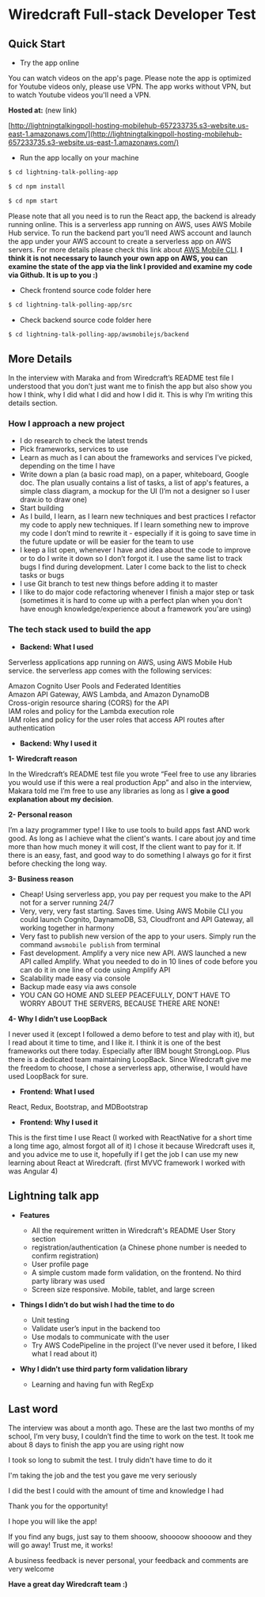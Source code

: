 # Wiredcraft Full-stack Developer Test

## Quick Start

- Try the app online 
 
You can watch videos on the app's page. Please note the app is optimized for Youtube videos only, please use VPN. The app works without VPN, but to watch Youtube videos you'll need a VPN.

**Hosted at:** (new link)

[http://lightningtalkingpoll-hosting-mobilehub-657233735.s3-website.us-east-1.amazonaws.com/](http://lightningtalkingpoll-hosting-mobilehub-657233735.s3-website.us-east-1.amazonaws.com/)

- Run the app locally on your machine 

```sh
$ cd lightning-talk-polling-app
```

```sh
$ cd npm install
```

```sh
$ cd npm start
```
 
Please note that all you need is to run the React app, the backend is already running online. This is a serverless app running on AWS, uses AWS Mobile Hub service. To run the backend part you’ll need AWS account and launch the app under your AWS account to create a serverless app on AWS servers. For more details please check this link about [AWS Mobile CLI](https://docs.aws.amazon.com/aws-mobile/latest/developerguide/aws-mobile-cli-reference.html). **I think it is not necessary to launch your own app on AWS, you can examine the state of the app via the link I provided and examine my code via Github. It is up to you :)**

- Check frontend source code folder here

```sh
$ cd lightning-talk-polling-app/src
```

- Check backend source code folder here
```sh
$ cd lightning-talk-polling-app/awsmobilejs/backend
```

## More Details

In the interview with Maraka and from Wiredcraft’s README test file I understood that you don’t just want me to finish the app but also show you how I think, why I did what I did and how I did it. This is why I’m writing this details section.

### How I approach a new project

- I do research to check the latest trends
- Pick frameworks, services to use
- Learn as much as I can about the frameworks and services I’ve picked, depending on the time I have
- Write down a plan (a basic road map), on a paper, whiteboard, Google doc. The plan usually contains a list of tasks, a list of app's features, a simple class diagram, a mockup for the UI (I’m not a designer so I user draw.io to draw one)
- Start building
- As I build, I learn, as I learn new techniques and best practices I refactor my code to apply new techniques. If I learn something new to improve my code I don’t mind to rewrite it - especially if it is going to save time in the future update or will be easier for the team to use
- I keep a list open, whenever I have and idea about the code to improve or to do I write it down so I don’t forgot it. I use the same list to track bugs I find during development. Later I come back to the list to check tasks or bugs
- I use Git branch to test new things before adding it to master
- I like to do major code refactoring whenever I finish a major step or task (sometimes it is hard to come up with a perfect plan when you don't have enough knowledge/experience about a framework you'are using) 

### The tech stack used to build the app

- **Backend: What I used**

Serverless applications app running on AWS, using AWS Mobile Hub service. the serverless app 
comes with the following services:

Amazon Cognito User Pools and Federated Identities  
Amazon API Gateway, AWS Lambda, and Amazon DynamoDB  
Cross-origin resource sharing (CORS) for the API  
IAM roles and policy for the Lambda execution role  
IAM roles and policy for the user roles that access API routes after authentication  

- **Backend: Why I used it**

**1- Wiredcraft reason**

In the Wiredcraft’s README test file you wrote “Feel free to use any libraries you would use if this were a real production App” and also in the interview, Makara told me I’m free to use any libraries as long as I **give a good explanation about my decision**.

**2- Personal reason**

I’m a lazy programmer type! I like to use tools to build apps fast AND work good. As long as I achieve what the client's wants. I care about joy and time more than how much money it will cost, If the client want to pay for it. If there is an easy, fast, and good way to do something I always go for it first before checking the long way.

**3- Business reason**
- Cheap! Using serverless app, you pay per request you make to the API not for a server running 24/7
- Very, very, very fast starting. Saves time. Using AWS Mobile CLI you could launch Cognito, DaynamoDB, S3, Cloudfront and API Gateway, all working together in harmony
- Very fast to publish new version of the app to your users. Simply run the command `awsmobile publish` from terminal
- Fast development. Amplify a very nice new API. AWS launched a new API called Amplify. What you needed to do in 10 lines of code before you can do it in one line of code using Amplify API
- Scalability made easy via console
- Backup made easy via aws console
- YOU CAN GO HOME AND SLEEP PEACEFULLY, DON’T HAVE TO WORRY ABOUT THE SERVERS, BECAUSE THERE ARE NONE!

**4- Why I didn’t use LoopBack**

I never used it (except I followed a demo before to test and play with it), but I read about it time to time, and I like it. I think it is one of the best frameworks out there today. Especially after IBM bought StrongLoop. Plus there is a dedicated team maintaining LoopBack. 
Since Wiredcraft give me the freedom to choose, I chose a serverless app, otherwise, I would 
have used LoopBack for sure.


- **Frontend: What I used**

React, Redux, Bootstrap, and MDBootstrap

- **Frontend: Why I used it**

This is the first time I use React (I worked with ReactNative for a short time a long time ago, almost forgot all of it) I chose it because  Wiredcraft uses it, and you advice me to use it, hopefully if I get the job I can use my new learning about React at Wiredcraft. (first MVVC framework I worked with was Angular 4)

## Lightning talk app 

- **Features**

    - All the requirement written in Wiredcraft's README User Story section
    - registration/authentication (a Chinese phone number is needed to confirm registration)
    - User profile page
    - A simple custom made form validation, on the frontend. No third party library was used
    - Screen size responsive. Mobile, tablet, and large screen

- **Things I didn’t do but wish I had the time to do**

    - Unit testing
    - Validate user’s input in the backend too
    - Use modals to communicate with the user
    - Try AWS CodePipeline in the project (I’ve never used it before, I liked what I read about it)

- **Why I didn’t use third party form validation library**

    - Learning and having fun with RegExp 

## Last word

The interview was about a month ago. These are the last two months of my school, I’m very busy, I couldn’t find the time to work on the test. It took me about 8 days to finish the app you are using right now

I took so long to submit the test. I truly didn't have time to do it

I'm taking the job and the test you gave me very seriously

I did the best I could with the amount of time and knowledge I had

Thank you for the opportunity!

I hope you will like the app!

If you find any bugs, just say to them shooow, shoooow shoooow and they will go away! Trust me, it works!

A business feedback is never personal, your feedback and comments are very welcome

**Have a great day Wiredcraft team :)**
